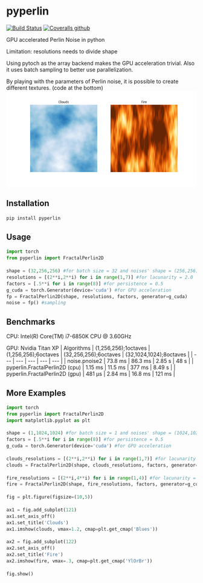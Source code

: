 # pyperlin
[![Build Status](https://travis-ci.com/duchesneaumathieu/pyperlin.svg?branch=master)](https://travis-ci.com/duchesneaumathieu/pyperlin)
[![Coveralls github](https://img.shields.io/coveralls/github/duchesneaumathieu/pyperlin)](https://coveralls.io/github/duchesneaumathieu/pyperlin?branch=master) 

GPU accelerated Perlin Noise in python

Limitation: resolutions needs to divide shape

Using pytoch as the array backend makes the GPU acceleration trivial. Also it uses batch sampling to better use parallelization.

By playing with the parameters of Perlin noise, it is possible to create different textures. (code at the bottom)
![alt text](pyperlin/examples/clouds_and_fire.png?raw=true)

## Installation
```bash
pip install pyperlin
```

## Usage
```python
import torch
from pyperlin import FractalPerlin2D

shape = (32,256,256) #for batch size = 32 and noises' shape = (256,256)
resolutions = [(2**i,2**i) for i in range(1,7)] #for lacunarity = 2.0
factors = [.5**i for i in range(8)] #for persistence = 0.5
g_cuda = torch.Generator(device='cuda') #for GPU acceleration
fp = FractalPerlin2D(shape, resolutions, factors, generator=g_cuda)
noise = fp() #sampling
```

## Benchmarks
CPU: Intel(R) Core(TM) i7-6850K CPU @ 3.60GHz

GPU: Nvidia Titan XP
| Algorithms | (1,256,256);1octaves | (1,256,256);6octaves | (32,256,256);6octaves | (32,1024,1024);8octaves |
| --- | --- | --- | --- | --- |
| noise.pnoise2  | 73.8 ms | 86.3 ms | 2.85 s | 48 s |
| pyperlin.FractalPerlin2D (cpu)  | 1.15 ms | 11.5 ms | 377 ms | 8.49 s |
| pyperlin.FractalPerlin2D (gpu)  | 481 µs | 2.84 ms | 16.8 ms | 121 ms |


## More Examples
```python
import torch
from pyperlin import FractalPerlin2D
import matplotlib.pyplot as plt

shape = (1,1024,1024) #for batch size = 1 and noises' shape = (1024,1024)
factors = [.5**i for i in range(8)] #for persistence = 0.5
g_cuda = torch.Generator(device='cuda') #for GPU acceleration

clouds_resolutions = [(2**i,2**i) for i in range(1,7)] #for lacunarity = 2.0
clouds = FractalPerlin2D(shape, clouds_resolutions, factors, generator=g_cuda)().cpu().numpy()[0]

fire_resolutions = [(2**i,4**i) for i in range(1,4)] #for lacunarity = 2.0 and 4.0
fire = FractalPerlin2D(shape, fire_resolutions, factors, generator=g_cuda)().cpu().numpy()[0]

fig = plt.figure(figsize=(10,5))

ax1 = fig.add_subplot(121)
ax1.set_axis_off()
ax1.set_title('Clouds')
ax1.imshow(clouds, vmax=1.2, cmap=plt.get_cmap('Blues'))

ax2 = fig.add_subplot(122)
ax2.set_axis_off()
ax2.set_title('Fire')
ax2.imshow(fire, vmax=.3, cmap=plt.get_cmap('YlOrBr'))

fig.show()
```